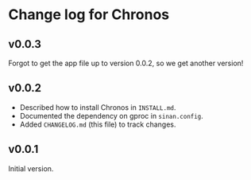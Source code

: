 # Change log for Chronos

## v0.0.3

Forgot to get the app file up to version 0.0.2, so we get another version!

## v0.0.2

* Described how to install Chronos in `INSTALL.md`.
* Documented the dependency on gproc in `sinan.config`.
* Added `CHANGELOG.md` (this file) to track changes.

## v0.0.1

Initial version.
